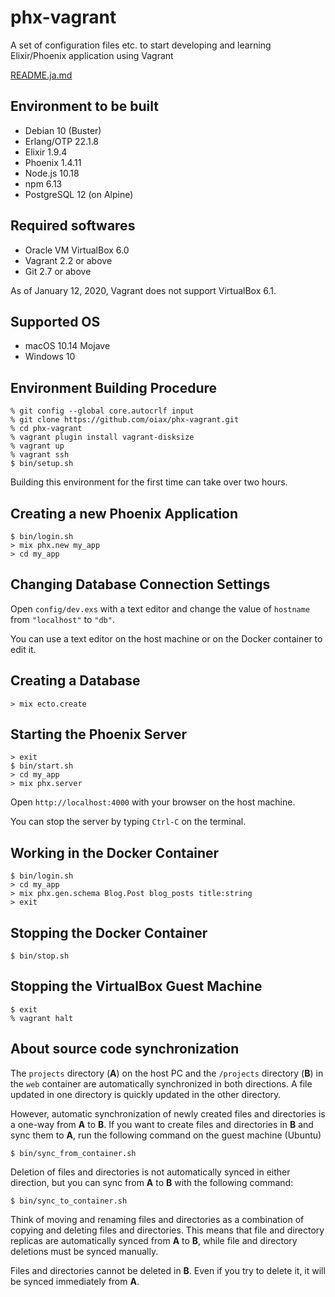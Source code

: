 # phx-vagrant

A set of configuration files etc. to start developing and learning Elixir/Phoenix application using Vagrant

[README.ja.md](README.ja.md)

## Environment to be built

* Debian 10 (Buster)
* Erlang/OTP 22.1.8
* Elixir 1.9.4
* Phoenix 1.4.11
* Node.js 10.18
* npm 6.13
* PostgreSQL 12 (on Alpine)

## Required softwares

* Oracle VM VirtualBox 6.0
* Vagrant 2.2 or above
* Git 2.7 or above

As of January 12, 2020, Vagrant does not support VirtualBox 6.1.

## Supported OS

* macOS 10.14 Mojave
* Windows 10

## Environment Building Procedure

```
% git config --global core.autocrlf input
% git clone https://github.com/oiax/phx-vagrant.git
% cd phx-vagrant
% vagrant plugin install vagrant-disksize
% vagrant up
% vagrant ssh
$ bin/setup.sh
```

Building this environment for the first time can take over two hours.

## Creating a new Phoenix Application

```
$ bin/login.sh
> mix phx.new my_app
> cd my_app
```

## Changing Database Connection Settings

Open `config/dev.exs` with a text editor and change the value of `hostname` from `"localhost"` to `"db"`.

You can use a text editor on the host machine or on the Docker container to edit it.

## Creating a Database

```
> mix ecto.create
```

## Starting the Phoenix Server

```
> exit
$ bin/start.sh
> cd my_app
> mix phx.server
```

Open `http://localhost:4000` with your browser on the host machine.

You can stop the server by typing `Ctrl-C` on the terminal.

## Working in the Docker Container

```
$ bin/login.sh
> cd my_app
> mix phx.gen.schema Blog.Post blog_posts title:string
> exit
```

## Stopping the Docker Container

```
$ bin/stop.sh
```

## Stopping the VirtualBox Guest Machine

```
$ exit
% vagrant halt
```

## About source code synchronization

The `projects` directory (**A**) on the host PC and the `/projects` directory (**B**)
in the `web` container are automatically synchronized in both directions.
A file updated in one directory is quickly updated in the other directory.

However, automatic synchronization of newly created files and directories is a
one-way from **A** to **B**. If you want to create files and directories in **B**
and sync them to **A**, run the following command on the guest machine (Ubuntu)

```
$ bin/sync_from_container.sh
```

Deletion of files and directories is not automatically synced in either direction, but you can sync from **A** to **B** with the following command:

```
$ bin/sync_to_container.sh
```

Think of moving and renaming files and directories as a combination of copying and deleting files and directories. This means that file and directory replicas are automatically synced from **A** to **B**, while file and directory deletions must be synced manually.

Files and directories cannot be deleted in **B**. Even if you try to delete it,
it will be synced immediately from **A**.

